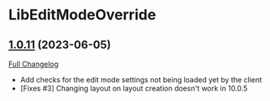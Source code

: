 # LibEditModeOverride

## [1.0.11](https://github.com/plusmouse/LibEditModeOverride/tree/1.0.11) (2023-06-05)
[Full Changelog](https://github.com/plusmouse/LibEditModeOverride/compare/1.0.10...1.0.11) 

- Add checks for the edit mode settings not being loaded yet by the client  
- [Fixes #3] Changing layout on layout creation doesn't work in 10.0.5  
